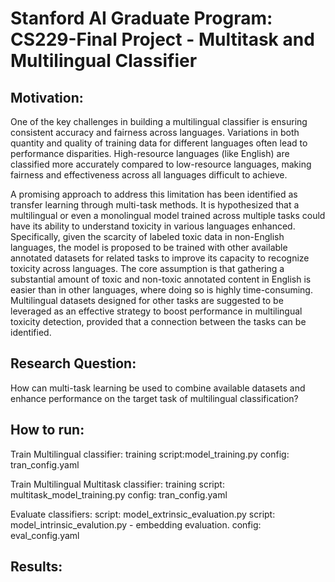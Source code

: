 # Stanford AI Graduate Program: CS229-Final Project - Multitask and Multilingual Classifier

## Motivation:
One of the key challenges in building a multilingual classifier is ensuring consistent accuracy and fairness across languages. Variations in both quantity and quality of training data for different languages often lead to performance disparities. High-resource languages (like English) are classified more accurately compared to low-resource languages, making fairness and effectiveness across all languages difficult to achieve.

A promising approach to address this limitation has been identified as transfer learning through multi-task methods. It is hypothesized that a multilingual or even a monolingual model trained across multiple tasks could have its ability to understand toxicity in various languages enhanced. Specifically, given the scarcity of labeled toxic data in non-English languages, the model is proposed to be trained with other available annotated datasets for related tasks to improve its capacity to recognize toxicity across languages. The core assumption is that gathering a substantial amount of toxic and non-toxic annotated content in English is easier than in other languages, where doing so is highly time-consuming. Multilingual datasets designed for other tasks are suggested to be leveraged as an effective strategy to boost performance in multilingual toxicity detection, provided that a connection between the tasks can be identified.

## Research Question:
How can multi-task learning be used to combine available datasets and enhance performance on the target task of multilingual classification?

## How to run:
Train Multilingual classifier:
training script:model_training.py 
config: tran_config.yaml

Train Multilingual Multitask classifier:
training script: multitask_model_training.py 
config: tran_config.yaml

Evaluate classifiers:
script: model_extrinsic_evaluation.py
script: model_intrinsic_evalution.py - embedding evaluation.
config: eval_config.yaml

## Results:
